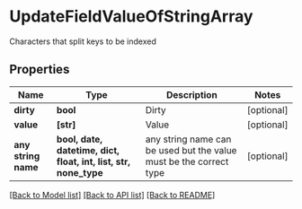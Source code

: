 # UpdateFieldValueOfStringArray

Characters that split keys to be indexed

## Properties
Name | Type | Description | Notes
------------ | ------------- | ------------- | -------------
**dirty** | **bool** | Dirty | [optional] 
**value** | **[str]** | Value | [optional] 
**any string name** | **bool, date, datetime, dict, float, int, list, str, none_type** | any string name can be used but the value must be the correct type | [optional]

[[Back to Model list]](../README.md#documentation-for-models) [[Back to API list]](../README.md#documentation-for-api-endpoints) [[Back to README]](../README.md)


